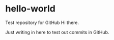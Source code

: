 # hello-world
Test repository for GitHub
Hi there.

Just writing in here to test out commits in GitHub.
